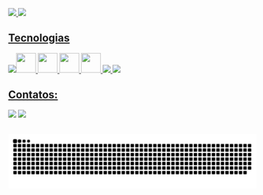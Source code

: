 


<div>
<a href="https://github.com/danzz32">
<img height="180em" src="https://github-readme-stats.vercel.app/api/top-langs/?username=danzz32&layout=compact&langs_count=7&theme=dracula"/>
<img height="180em" src="https://github-readme-stats.vercel.app/api?username=danzz32&show_icons=true&theme=dracula&include_all_commits=true&count_private=true"/>
</div>
  
## Tecnologias
<img src="https://cdn.jsdelivr.net/gh/devicons/devicon/icons/react/react-original.svg" width="40px" heigth="40px"/><img src="https://cdn.jsdelivr.net/gh/devicons/devicon/icons/java/java-original.svg" width="40" height="40" />  <img src="https://cdn.jsdelivr.net/gh/devicons/devicon/icons/html5/html5-original.svg" width="40" height="40"/> <img src="https://cdn.jsdelivr.net/gh/devicons/devicon/icons/css3/css3-original.svg" width="40" height="40"/> <img src="https://cdn.jsdelivr.net/gh/devicons/devicon/icons/javascript/javascript-original.svg" width="40" height="40"/> <img src="https://cdn.jsdelivr.net/gh/devicons/devicon@latest/icons/python/python-original.svg" width="40" heigth="40"/> <img src="https://cdn.jsdelivr.net/gh/devicons/devicon@latest/icons/csharp/csharp-original.svg" width="40" heigth="40"/>
          

  ## Contatos:
  <div>
<a href="https://instagram.com/danill_sm" target="_blank"><img src="https://img.shields.io/badge/-Instagram-%23E4405F?style=for-the-badge&logo=instagram&logoColor=white" target="_blank"></a>
<a href = "mailto:danilosm721@gmail.com"><img src="https://img.shields.io/badge/Gmail-D14836?style=for-the-badge&logo=gmail&logoColor=white" target="_blank"></a>
</div>
  
<br>  


![Snake animation](https://raw.githubusercontent.com/Platane/snk/output/github-contribution-grid-snake.svg)
